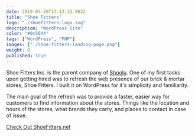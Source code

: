 ```yaml
---
date: 2019-07-20T17:12:33.962Z
title: "Shoe Fitters" 
logo: "./shoefitters-logo.svg"
description: "WordPress Site"
color: "#0c5644"
tags: ["WordPress", "PHP"]
images: ["./Shoe-fitters-landing-page.png"]
weight: 0
published: true
---
```

Shoe Fitters Inc. is the parent company of [Shoolu](../shoolu). One of my first tasks upon getting hired was to refresh the web presence of our brick & mortar stores, Shoe Fitters. I built it on WordPress for it's simplicity and familiarity. 

The main goal of the refresh was to provide a faster, easier way for customers to find information about the stores. Things like the location and hours of the stores, what brands they carry, and places to contact in case of issue. 

<div class="buttons"><a href="https://shoefitters.net" target="_blank" rel="noopener" class="button">Check Out ShoeFitters.net</a></div>